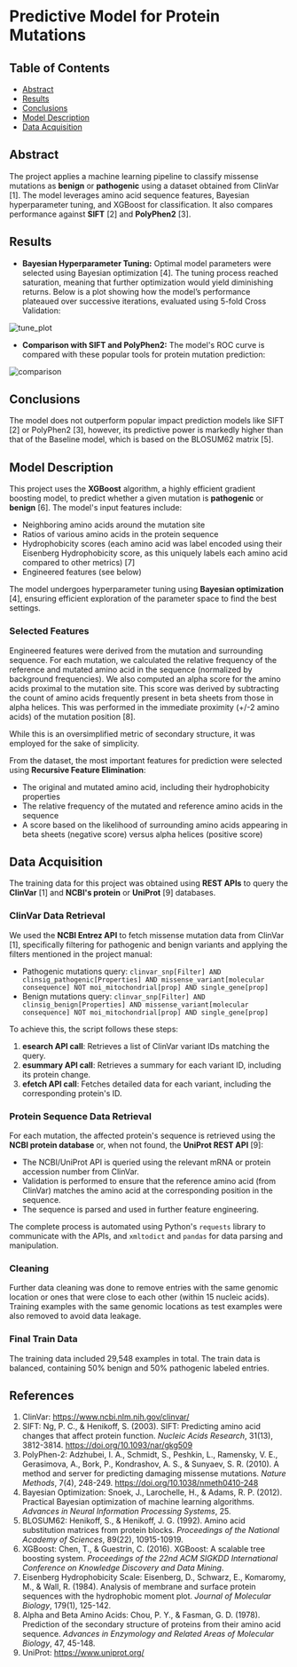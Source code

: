 # Predictive Model for Protein Mutations

## Table of Contents
- [Abstract](#abstract)
- [Results](#results)
- [Conclusions](#conclusions)
- [Model Description](#model-description)
- [Data Acquisition](#data-acquisition)

## Abstract
The project applies a machine learning pipeline to classify missense mutations as **benign** or **pathogenic** using a dataset obtained from ClinVar [1]. The model leverages amino acid sequence features, Bayesian hyperparameter tuning, and XGBoost for classification. It also compares performance against **SIFT** [2] and **PolyPhen2** [3].

## Results
- **Bayesian Hyperparameter Tuning:** Optimal model parameters were selected using Bayesian optimization [4]. The tuning process reached saturation, meaning that further optimization would yield diminishing returns. Below is a plot showing how the model’s performance plateaued over successive iterations, evaluated using 5-fold Cross Validation:

![tune_plot](https://github.com/user-attachments/assets/0728b69c-53c2-47a5-9ae1-f87866dcd543)

- **Comparison with SIFT and PolyPhen2:** The model's ROC curve is compared with these popular tools for protein mutation prediction:

![comparison](https://github.com/user-attachments/assets/c3bbdf23-2058-4800-a2be-93e003b64bc4)

## Conclusions
The model does not outperform popular impact prediction models like SIFT [2] or PolyPhen2 [3], however, its predictive power is markedly higher than that of the Baseline model, which is based on the BLOSUM62 matrix [5].

## Model Description
This project uses the **XGBoost** algorithm, a highly efficient gradient boosting model, to predict whether a given mutation is **pathogenic** or **benign** [6]. The model's input features include:
- Neighboring amino acids around the mutation site
- Ratios of various amino acids in the protein sequence
- Hydrophobicity scores (each amino acid was label encoded using their Eisenberg Hydrophobicity score, as this uniquely labels each amino acid compared to other metrics) [7]
- Engineered features (see below)

The model undergoes hyperparameter tuning using **Bayesian optimization** [4], ensuring efficient exploration of the parameter space to find the best settings.

### Selected Features
Engineered features were derived from the mutation and surrounding sequence. For each mutation, we calculated the relative frequency of the reference and mutated amino acid in the sequence (normalized by background frequencies). We also computed an alpha score for the amino acids proximal to the mutation site. This score was derived by subtracting the count of amino acids frequently present in beta sheets from those in alpha helices. This was performed in the immediate proximity (+/-2 amino acids) of the mutation position [8].

While this is an oversimplified metric of secondary structure, it was employed for the sake of simplicity.

From the dataset, the most important features for prediction were selected using **Recursive Feature Elimination**:
- The original and mutated amino acid, including their hydrophobicity properties
- The relative frequency of the mutated and reference amino acids in the sequence
- A score based on the likelihood of surrounding amino acids appearing in beta sheets (negative score) versus alpha helices (positive score)

## Data Acquisition
The training data for this project was obtained using **REST APIs** to query the **ClinVar** [1] and **NCBI's protein** or **UniProt** [9] databases.

### ClinVar Data Retrieval
We used the **NCBI Entrez API** to fetch missense mutation data from ClinVar [1], specifically filtering for pathogenic and benign variants and applying the filters mentioned in the project manual:
- Pathogenic mutations query: `clinvar_snp[Filter] AND clinsig_pathogenic[Properties] AND missense_variant[molecular consequence] NOT moi_mitochondrial[prop] AND single_gene[prop]`
- Benign mutations query: `clinvar_snp[Filter] AND clinsig_benign[Properties] AND missense_variant[molecular consequence] NOT moi_mitochondrial[prop] AND single_gene[prop]`

To achieve this, the script follows these steps:
1. **esearch API call**: Retrieves a list of ClinVar variant IDs matching the query.
2. **esummary API call**: Retrieves a summary for each variant ID, including its protein change.
3. **efetch API call**: Fetches detailed data for each variant, including the corresponding protein's ID.

### Protein Sequence Data Retrieval
For each mutation, the affected protein's sequence is retrieved using the **NCBI protein database** or, when not found, the **UniProt REST API** [9]:
- The NCBI/UniProt API is queried using the relevant mRNA or protein accession number from ClinVar.
- Validation is performed to ensure that the reference amino acid (from ClinVar) matches the amino acid at the corresponding position in the sequence.
- The sequence is parsed and used in further feature engineering.

The complete process is automated using Python's `requests` library to communicate with the APIs, and `xmltodict` and `pandas` for data parsing and manipulation.

### Cleaning
Further data cleaning was done to remove entries with the same genomic location or ones that were close to each other (within 15 nucleic acids). Training examples with the same genomic locations as test examples were also removed to avoid data leakage.

### Final Train Data
The training data included 29,548 examples in total. The train data is balanced, containing 50% benign and 50% pathogenic labeled entries.

## References
1. ClinVar: https://www.ncbi.nlm.nih.gov/clinvar/
2. SIFT: Ng, P. C., & Henikoff, S. (2003). SIFT: Predicting amino acid changes that affect protein function. *Nucleic Acids Research*, 31(13), 3812-3814. https://doi.org/10.1093/nar/gkg509
3. PolyPhen-2: Adzhubei, I. A., Schmidt, S., Peshkin, L., Ramensky, V. E., Gerasimova, A., Bork, P., Kondrashov, A. S., & Sunyaev, S. R. (2010). A method and server for predicting damaging missense mutations. *Nature Methods*, 7(4), 248-249. https://doi.org/10.1038/nmeth0410-248
4. Bayesian Optimization: Snoek, J., Larochelle, H., & Adams, R. P. (2012). Practical Bayesian optimization of machine learning algorithms. *Advances in Neural Information Processing Systems*, 25.
5. BLOSUM62: Henikoff, S., & Henikoff, J. G. (1992). Amino acid substitution matrices from protein blocks. *Proceedings of the National Academy of Sciences*, 89(22), 10915-10919.
6. XGBoost: Chen, T., & Guestrin, C. (2016). XGBoost: A scalable tree boosting system. *Proceedings of the 22nd ACM SIGKDD International Conference on Knowledge Discovery and Data Mining*.
7. Eisenberg Hydrophobicity Scale: Eisenberg, D., Schwarz, E., Komaromy, M., & Wall, R. (1984). Analysis of membrane and surface protein sequences with the hydrophobic moment plot. *Journal of Molecular Biology*, 179(1), 125-142.
8. Alpha and Beta Amino Acids: Chou, P. Y., & Fasman, G. D. (1978). Prediction of the secondary structure of proteins from their amino acid sequence. *Advances in Enzymology and Related Areas of Molecular Biology*, 47, 45-148.
9. UniProt: https://www.uniprot.org/

